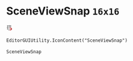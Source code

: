 # SceneViewSnap `16x16`
<img src="/img/SceneViewSnap.png" width=16 height=16>

``` CSharp
EditorGUIUtility.IconContent("SceneViewSnap")
```
```
SceneViewSnap
```
